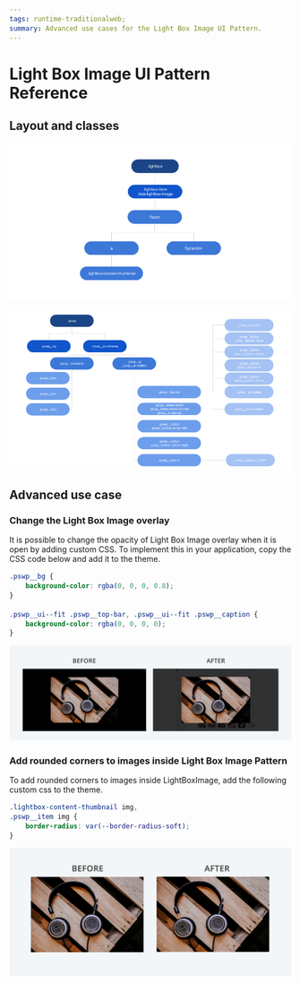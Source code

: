 ```yaml
---
tags: runtime-traditionalweb; 
summary: Advanced use cases for the Light Box Image UI Pattern.
---
```


# Light Box Image UI Pattern Reference

## Layout and classes

![](<images/lightboximage-image-3.png>) 

![](<images/lightboximage-image-4.png>)

## Advanced use case

### Change the Light Box Image overlay

It is possible to change the opacity of Light Box Image overlay when it is open by adding custom CSS. To implement this in your application, copy the CSS code below and add it to the theme.

```css
.pswp__bg {
    background-color: rgba(0, 0, 0, 0.8);
}

.pswp__ui--fit .pswp__top-bar, .pswp__ui--fit .pswp__caption {
    background-color: rgba(0, 0, 0, 0);
}
```

![](<images/lightboximage-image-5.png>)

### Add rounded corners to images inside Light Box Image Pattern

To add rounded corners to images inside LightBoxImage, add the following custom css to the theme.

```css
.lightbox-content-thumbnail img,
.pswp__item img {
    border-radius: var(--border-radius-soft);
}
```

![](<images/lightboximage-image-6.png>)
    
